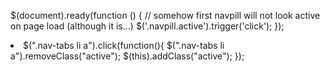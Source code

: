 $(document).ready(function () 
{
    // somehow first navpill will not look active on page load (although it is...)
    $('.navpill.active').trigger('click');
});

<li class="nav-item active"><a class="nav-link active" ....
                               
$(".nav-tabs li a").click(function(){
  $(".nav-tabs li a").removeClass("active");
  $(this).addClass("active");
});
